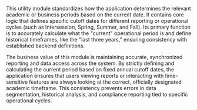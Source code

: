 This utility module standardizes how the application determines the relevant academic or business periods based on the current date. It contains core logic that defines specific cutoff dates for different reporting or operational cycles (such as Intersession, Spring, Summer, and Fall). Its primary function is to accurately calculate what the "current" operational period is and define historical timeframes, like the "last three years," ensuring consistency with established backend definitions.

The business value of this module is maintaining accurate, synchronized reporting and data access across the system. By strictly defining and calculating the current period based on fixed annual cutoff dates, the application ensures that users viewing reports or interacting with time-sensitive features are always looking at the correct, officially designated academic timeframe. This consistency prevents errors in data segmentation, historical analysis, and compliance reporting tied to specific operational cycles.